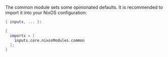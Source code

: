 The common module sets some opinionated defaults. It is recommended to import it into your NixOS configuration:

```nix
{ inputs, ... }:

{
  imports = [
    inputs.core.nixosModules.common
  ];
}
```
